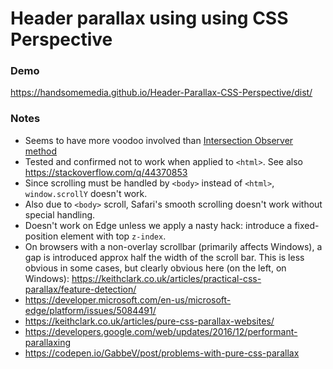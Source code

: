 # Header parallax using using CSS Perspective

### Demo
https://handsomemedia.github.io/Header-Parallax-CSS-Perspective/dist/

### Notes
- Seems to have more voodoo involved than [Intersection Observer method](https://github.com/HandsomeMedia/Header-Parallax-Int-Observer)
- Tested and confirmed not to work when applied to `<html>`.  See also https://stackoverflow.com/q/44370853
- Since scrolling must be handled by `<body>` instead of `<html>`, `window.scrollY` doesn't work.
- Also due to `<body>` scroll, Safari's smooth scrolling doesn't work without special handling.
- Doesn't work on Edge unless we apply a nasty hack: introduce a fixed-position element with top `z-index`.
- On browsers with a non-overlay scrollbar (primarily affects Windows), a gap is introduced approx half the width of the scroll bar.  This is less obvious in some cases, but clearly obvious here (on the left, on Windows): https://keithclark.co.uk/articles/practical-css-parallax/feature-detection/
- https://developer.microsoft.com/en-us/microsoft-edge/platform/issues/5084491/
- https://keithclark.co.uk/articles/pure-css-parallax-websites/
- https://developers.google.com/web/updates/2016/12/performant-parallaxing
- https://codepen.io/GabbeV/post/problems-with-pure-css-parallax
